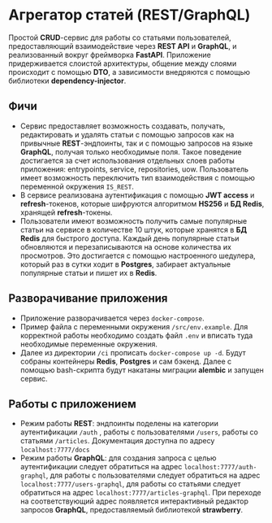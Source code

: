#  Агрегатор статей (REST/GraphQL)
Простой **CRUD**-сервис для работы со статьями пользователей, предоставляющий взаимодействие через **REST API** и **GraphQL**, и реализованный вокруг фреймворка **FastAPI**.
Приложение придерживается слоистой архитектуры, общение между слоями происходит с помощью **DTO**, а зависимости внедряются с помощью библиотеки **dependency-injector**.

## Фичи
- Сервис предоставляет возможность создавать, получать, редактировать и удалять статьи с помощью запросов как на привычные **REST**-эндпоинты, так и с помощью запросов на языке **GraphQL**, получая только необходимые поля. Такое поведение достигается за счет использования отдельных слоев работы приложения: entrypoints, service, repositories, uow. Пользователь имеет возможность переключить тип взаимодействия с помощью переменной окружения `IS_REST`. 
- В сервисе реализована аутентификация с помощью **JWT access** и **refresh**-токенов, которые шифруются алгоритмом **HS256** и **БД Redis**, хранящей **refresh**-токены.
- Пользователи имеют возможность получить самые популярные статьи на сервисе в количестве 10 штук, которые хранятся в **БД Redis** для быстрого доступа. Каждый день популярные статьи обновляются и перезаписываются на основе количества их просмотров. Это достигается с помощью настроенного шедулера, который раз в сутки ходит в **Postgres**, забирает актуальные популярные статьи и пишет их в **Redis**.

##  Разворачивание приложения
- Приложение разворачивается через `docker-compose`.
- Пример файла с переменными окружения `/src/env.example`. Для корректной работы необходимо создать файл `.env` и вписать туда необходимые переменные окружения.
- Далее из директории `/ci` прописать `docker-compose up -d`. Будут собраны контейнеры **Redis**, **Postgres** и сам бэкенд. Далее с помощью bash-скрипта будут накатаны миграции **alembic** и запущен сервис.

## Работы с приложением

- Режим работы **REST**: эндпоинты поделены на категории аутентификации `/auth` ,
работы с пользователями `/users`, работы со статьями `/articles`. Документация доступна по адресу `localhost:7777/docs`
- Режим работы **GraphQL**: для создания запроса с целью аутентификации следует обратиться на адрес `localhost:7777/auth-graphql`, для работы с пользователями следует обратиться на адрес `localhost:7777/users-graphql`, для работы со статьями следует обратиться на адрес `localhost:7777/articles-graphql`. При переходе на соответствующий адрес появляется интерактивный редактор запросов **GraphQL**, предоставляемый библиотекой **strawberry**.